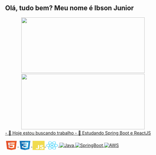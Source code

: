 ## Olá, tudo bem? Meu nome é Ibson Junior

<div align="center">
  <a href="https://github.com/ibsonjunior?tab=repositories">
  <img height="180em" width="400em" src="https://github-readme-stats.vercel.app/api?username=ibsonjunior&show_icons=true&theme=tokyonight&include_all_commits=true&count_private=true"/>
  <img height="180em" width="400em" src="https://github-readme-stats.vercel.app/api/top-langs/?username=ibsonjunior&layout=compact&langs_count=7&theme=dracula"/>
</div>
- 🔭 Hoje estou buscando trabalho
- 🌱 Estudando Spring Boot e ReactJS

<div style="display: inline_block"><br>
  <img align="center" alt="HTML" height="30" width="40" src="https://raw.githubusercontent.com/devicons/devicon/master/icons/html5/html5-original.svg">
  <img align="center" alt="CSS" height="30" width="40" src="https://raw.githubusercontent.com/devicons/devicon/master/icons/css3/css3-original.svg">
  <img align="center" alt="Js" height="30" width="40" src="https://raw.githubusercontent.com/devicons/devicon/master/icons/javascript/javascript-plain.svg">
  <img align="center" alt="React" height="30" width="40" src="https://raw.githubusercontent.com/devicons/devicon/master/icons/react/react-original.svg">
  <img align="center" alt="Java" height="30" width="40" src="https://cdn.jsdelivr.net/gh/devicons/devicon/icons/java/java-original-wordmark.svg" />  
   <img align="center" alt="SpringBoot" height="30" width="40"  src="https://cdn.jsdelivr.net/gh/devicons/devicon/icons/spring/spring-plain-wordmark.svg" />
  <img align="center" alt="AWS" height="30" width="40 src="https://cdn.jsdelivr.net/gh/devicons/devicon/icons/amazonwebservices/amazonwebservices-original-wordmark.svg" />
          

</div>

